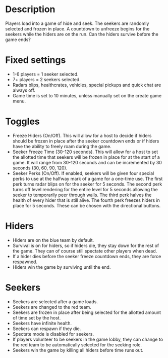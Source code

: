 # Description
Players load into a game of hide and seek. The seekers are randomly selected and frozen in place. A countdown to unfreeze begins for the seekers while the hiders are on the run. Can the hiders survive before the game ends?

# Fixed settings
* 1-6 players = 1 seeker selected.
* 7+ players = 2 seekers selected.
* Radars blips, healthcrates, vehicles, special pickups and quick chat are always off.
* Game time is set to 10 minutes, unless manually set on the create game menu.

# Toggles
* Freeze Hiders (On/Off). This will allow for a host to decide if hiders should be frozen in place after the seeker countdown ends or if hiders have the ability to freely roam during the game.
* Seeker Freeze Time (30-120 seconds). This will allow for a host to set the allotted time that seekers will be frozen in place for at the start of a game. It will range from 30-120 seconds and can be incremented by 30 seconds (30, 60, 90, 120).
* Seeker Perks (On/Off). If enabled, seekers will be given four special perks to use at the halfway mark of a game for a one-time use. The first perk turns radar blips on for the seeker for 5 seconds. The second perk turns off level rendering for the entire level for 5 seconds allowing the seeker to temporarily peer through walls. The third perk halves the health of every hider that is still alive. The fourth perk freezes hiders in place for 5 seconds. These can be chosen with the directional buttons.

# Hiders
* Hiders are on the blue team by default.
* Survival is on for hiders, so if hiders die, they stay down for the rest of the game. They can of course still spectate other players when dead.
* If a hider dies before the seeker freeze countdown ends, they are force respawned.
* Hiders win the game by surviving until the end.

# Seekers
* Seekers are selected after a game loads.
* Seekers are changed to the red team.
* Seekers are frozen in place after being selected for the allotted amount of time set by the host.
* Seekers have infinite health.
* Seekers can respawn if they die.
* Spectate mode is disabled for seekers.
* If players volunteer to be seekers in the game lobby, they can change to the red team to be automatically selected for the seeking role.
* Seekers win the game by killing all hiders before time runs out.